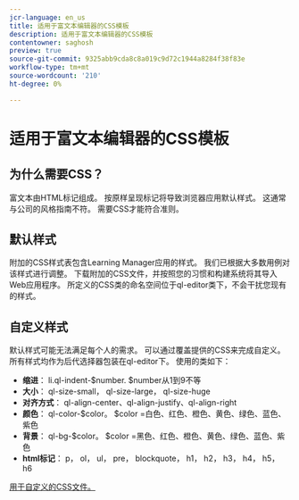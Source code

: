```yaml
---
jcr-language: en_us
title: 适用于富文本编辑器的CSS模板
description: 适用于富文本编辑器的CSS模板
contentowner: saghosh
preview: true
source-git-commit: 9325abb9cda8c8a019c9d72c1944a8284f38f83e
workflow-type: tm+mt
source-wordcount: '210'
ht-degree: 0%

---
```




# 适用于富文本编辑器的CSS模板

## 为什么需要CSS？

富文本由HTML标记组成。 按原样呈现标记将导致浏览器应用默认样式。 这通常与公司的风格指南不符。 需要CSS才能符合准则。

## 默认样式

附加的CSS样式表包含Learning Manager应用的样式。 我们已根据大多数用例对该样式进行调整。 下载附加的CSS文件，并按照您的习惯和构建系统将其导入Web应用程序。 所定义的CSS类的命名空间位于ql-editor类下，不会干扰您现有的样式。

## 自定义样式

默认样式可能无法满足每个人的需求。 可以通过覆盖提供的CSS来完成自定义。 所有样式均作为后代选择器包装在ql-editor下。 使用的类如下：

* **缩进**： li.ql-indent-$number. $number从1到9不等
* **大小**： ql-size-small， ql-size-large， ql-size-huge
* **对齐方式**： ql-align-center、ql-align-justify、ql-align-right
* **颜色**： ql-color-$color。 $color =白色、红色、橙色、黄色、绿色、蓝色、紫色
* **背景**： ql-bg-$color。 $color =黑色、红色、橙色、黄色、绿色、蓝色、紫色
* **html标记**： p， ol， ul， pre， blockquote， h1， h2， h3， h4， h5， h6

[用于自定义的CSS文件。](assets/ql-headless.css)
